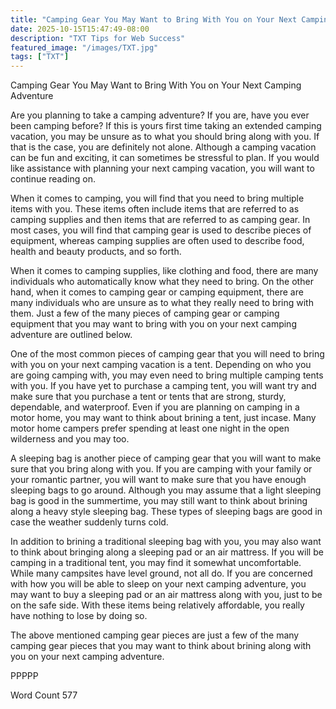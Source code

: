 ```yaml
---
title: "Camping Gear You May Want to Bring With You on Your Next Camping Adventure"
date: 2025-10-15T15:47:49-08:00
description: "TXT Tips for Web Success"
featured_image: "/images/TXT.jpg"
tags: ["TXT"]
---
```


Camping Gear You May Want to Bring With You on Your Next Camping Adventure

Are you planning to take a camping adventure?  If you are, have you ever been camping before? If this is yours first time taking an extended camping vacation, you may be unsure as to what you should bring along with you.  If that is the case, you are definitely not alone. Although a camping vacation can be fun and exciting, it can sometimes be stressful to plan.  If you would like assistance with planning your next camping vacation, you will want to continue reading on.

When it comes to camping, you will find that you need to bring multiple items with you. These items often include items that are referred to as camping supplies and then items that are referred to as camping gear. In most cases, you will find that camping gear is used to describe pieces of equipment, whereas camping supplies are often used to describe food, health and beauty products, and so forth.

When it comes to camping supplies, like clothing and food, there are many individuals who automatically know what they need to bring. On the other hand, when it comes to camping gear or camping equipment, there are many individuals who are unsure as to what they really need to bring with them.  Just a few of the many pieces of camping gear or camping equipment that you may want to bring with you on your next camping adventure are outlined below.

One of the most common pieces of camping gear that you will need to bring with you on your next camping vacation is a tent. Depending on who you are going camping with, you may even need to bring multiple camping tents with you. If you have yet to purchase a camping tent, you will want try and make sure that you purchase a tent or tents that are strong, sturdy, dependable, and waterproof. Even if you are planning on camping in a motor home, you may want to think about brining a tent, just incase.  Many motor home campers prefer spending at least one night in the open wilderness and you may too.

A sleeping bag is another piece of camping gear that you will want to make sure that you bring along with you. If you are camping with your family or your romantic partner, you will want to make sure that you have enough sleeping bags to go around.  Although you may assume that a light sleeping bag is good in the summertime, you may still want to think about brining along a heavy style sleeping bag. These types of sleeping bags are good in case the weather suddenly turns cold.

In addition to brining a traditional sleeping bag with you, you may also want to think about bringing along a sleeping pad or an air mattress. If you will be camping in a traditional tent, you may find it somewhat uncomfortable. While many campsites have level ground, not all do.  If you are concerned with how you will be able to sleep on your next camping adventure, you may want to buy a sleeping pad or an air mattress along with you, just to be on the safe side.  With these items being relatively affordable, you really have nothing to lose by doing so.

The above mentioned camping gear pieces are just a few of the many camping gear pieces that you may want to think about brining along with you on your next camping adventure.  

PPPPP

Word Count 577

